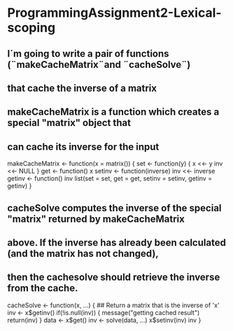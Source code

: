 # ProgrammingAssignment2-Lexical-scoping

## I´m going to write a pair of functions (¨makeCacheMatrix¨and ¨cacheSolve¨) 
## that cache the inverse of a matrix

## makeCacheMatrix is a function which creates a special "matrix" object that 
## can cache its inverse for the input

makeCacheMatrix <- function(x = matrix()) {
  set <- function(y) {
  x <<- y
  inv <<- NULL
  }
  get <- function() x
  setinv <- function(inverse) inv <<- inverse
  getinv <- function() inv
  list(set = set, get = get, setinv = setinv, getinv = getinv)
}


## cacheSolve computes the inverse of the special "matrix" returned by makeCacheMatrix 
## above. If the inverse has already been calculated (and the matrix has not changed), 
## then the cachesolve should retrieve the inverse from the cache.

cacheSolve <- function(x, ...) {
        ## Return a matrix that is the inverse of 'x'
  inv <- x$getinv()
  if(!is.null(inv)) {
    message("getting cached result")
    return(inv)
  }
  data <- x$get()
  inv <- solve(data, ...)
  x$setinv(inv)
  inv
}	
